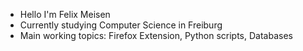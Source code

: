 - Hello I'm Felix Meisen
- Currently studying Computer Science in Freiburg
- Main working topics: Firefox Extension, Python scripts, Databases

<!---
Flixtastic/Flixtastic is a ✨ special ✨ repository because its `README.md` (this file) appears on your GitHub profile.
You can click the Preview link to take a look at your changes.
--->

